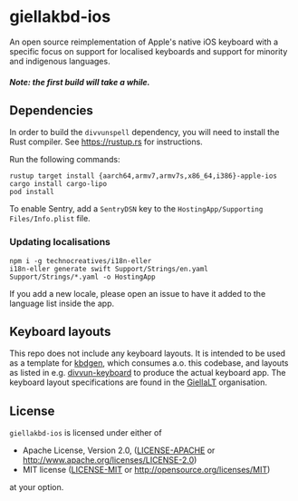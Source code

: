 # giellakbd-ios

An open source reimplementation of Apple's native iOS keyboard with a specific focus on support for localised keyboards and support for minority and indigenous languages.

##### Note: the first build will take a while.

## Dependencies

In order to build the `divvunspell` dependency, you will need to install the Rust compiler. See https://rustup.rs for instructions.

Run the following commands:

```
rustup target install {aarch64,armv7,armv7s,x86_64,i386}-apple-ios
cargo install cargo-lipo
pod install
```

To enable Sentry, add a `SentryDSN` key to the `HostingApp/Supporting Files/Info.plist` file.

### Updating localisations

```
npm i -g technocreatives/i18n-eller
i18n-eller generate swift Support/Strings/en.yaml Support/Strings/*.yaml -o HostingApp
```

If you add a new locale, please open an issue to have it added to the language list inside the app.

## Keyboard layouts

This repo does not include any keyboard layouts. It is intended to be used as a template for [kbdgen](divvun/kbdgen), which consumes a.o. this codebase, and layouts as listed in e.g. [divvun-keyboard](/divvun/divvun-keyboard) to produce the actual keyboard app. The keyboard layout specifications are found in the [GiellaLT](https://github.com/giellalt?q=keyboard-&type=&language=) organisation.

## License

`giellakbd-ios` is licensed under either of

 * Apache License, Version 2.0, ([LICENSE-APACHE](LICENSE-APACHE) or http://www.apache.org/licenses/LICENSE-2.0)
 * MIT license ([LICENSE-MIT](LICENSE-MIT) or http://opensource.org/licenses/MIT)

at your option.

